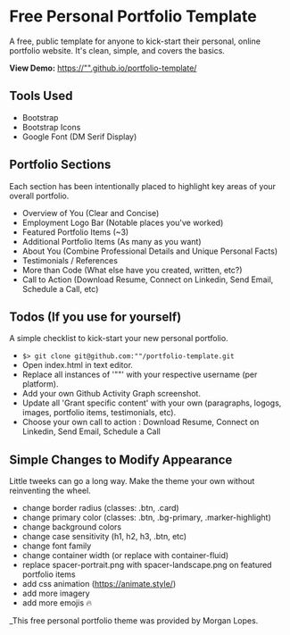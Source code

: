 # Free Personal Portfolio Template

A free, public template for anyone to kick-start their personal, online portfolio website. It's clean, simple, and covers the basics.

**View Demo:** [https://"".github.io/portfolio-template/](https://morganjlopes.github.io/portfolio-template/)

## Tools Used

-  Bootstrap
-  Bootstrap Icons
-  Google Font (DM Serif Display)

## Portfolio Sections

Each section has been intentionally placed to highlight key areas of your overall portfolio.

-  Overview of You (Clear and Concise)
-  Employment Logo Bar (Notable places you've worked)
-  Featured Portfolio Items (~3)
-  Additional Portfolio Items (As many as you want)
-  About You (Combine Professional Details and Unique Personal Facts)
-  Testimonials / References
-  More than Code (What else have you created, written, etc?)
-  Call to Action (Download Resume, Connect on Linkedin, Send Email, Schedule a Call, etc)

## Todos (If you use for yourself)

A simple checklist to kick-start your new personal portfolio.

-  `$> git clone git@github.com:""/portfolio-template.git`
-  Open index.html in text editor.
-  Replace all instances of '""' with your respective username (per platform).
-  Add your own Github Activity Graph screenshot.
-  Update all 'Grant specific content' with your own (paragraphs, logogs, images, portfolio items, testimonials, etc).
-  Choose your own call to action : Download Resume, Connect on Linkedin, Send Email, Schedule a Call

## Simple Changes to Modify Appearance

Little tweeks can go a long way. Make the theme your own without reinventing the wheel.

-  change border radius (classes: .btn, .card)
-  change primary color (classes: .btn, .bg-primary, .marker-highlight)
-  change background colors
-  change case sensitivity (h1, h2, h3, .btn, etc)
-  change font family
-  change container width (or replace with container-fluid)
-  replace spacer-portrait.png with spacer-landscape.png on featured portfolio items
-  add css animation (https://animate.style/)
-  add more imagery
-  add more emojis 🔥

\_This free personal portfolio theme was provided by Morgan Lopes.
